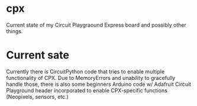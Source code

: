 # cpx
Current state of my Circuit Playgraound Express board and possibly other things.

# Current sate
Currently there is CircuitPython code that tries to enable multiple functionality of CPX. Due to MemoryErrors and unability to gracefully handle those, there is also some beginners Arduino code w/ Adafruit Circuit Playground header incorporated to enable CPX-specific functions (Neopixels, sensors, etc.)
